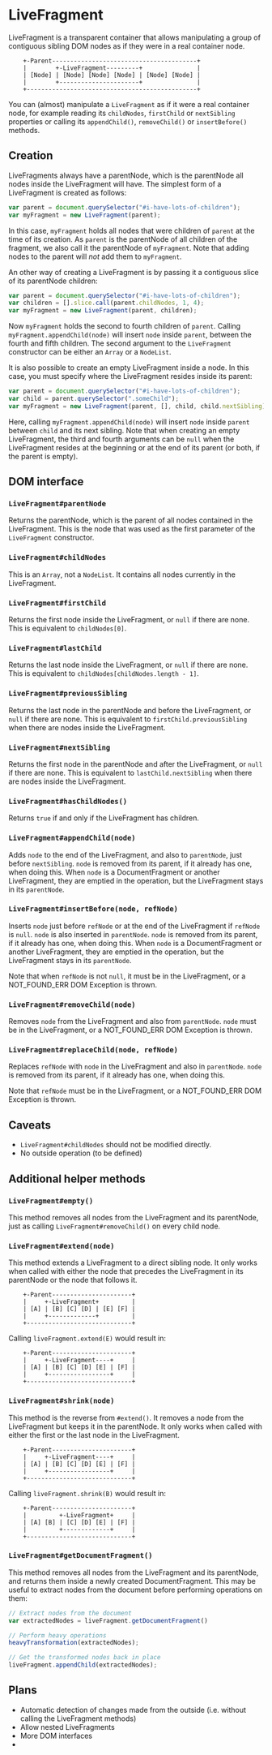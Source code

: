 LiveFragment
============

LiveFragment is a transparent container that allows manipulating a group of
contiguous sibling DOM nodes as if they were in a real container node.

```
	+-Parent----------------------------------------+
	|        +-LiveFragment---------+               |
	| [Node] | [Node] [Node] [Node] | [Node] [Node] |
	|        +----------------------+               |
	+-----------------------------------------------+
```

You can (almost) manipulate a `LiveFragment` as if it were a real container node,
for example reading its `childNodes`, `firstChild` or `nextSibling` properties
or calling its `appendChild()`, `removeChild()` or `insertBefore()` methods.

Creation
--------

LiveFragments always have a parentNode, which is the parentNode all nodes inside
the LiveFragment will have.  The simplest form of a LiveFragment is created as
follows:

```js
var parent = document.querySelector("#i-have-lots-of-children");
var myFragment = new LiveFragment(parent);
```

In this case, `myFragment` holds all nodes that were children of `parent` at the
time of its creation.  As `parent` is the parentNode of all children of the fragment,
we also call it the parentNode of `myFragment`.  Note that adding nodes to the parent
will _not_ add them to `myFragment`.

An other way of creating a LiveFragment is by passing it a contiguous slice of its
parentNode children:

```js
var parent = document.querySelector("#i-have-lots-of-children");
var children = [].slice.call(parent.childNodes, 1, 4);
var myFragment = new LiveFragment(parent, children);
```

Now `myFragment` holds the second to fourth children of `parent`.  Calling
`myFragment.appendChild(node)` will insert `node` inside `parent`, between the fourth
and fifth children.  The second argument to the `LiveFragment` constructor can be
either an `Array` or a `NodeList`.

It is also possible to create an empty LiveFragment inside a node. In this case, you
must specify where the LiveFragment resides inside its parent:

```js
var parent = document.querySelector("#i-have-lots-of-children");
var child = parent.querySelector(".someChild");
var myFragment = new LiveFragment(parent, [], child, child.nextSibling);
```

Here, calling `myFragment.appendChild(node)` will insert `node` inside `parent` between
`child` and its next sibling.  Note that when creating an empty LiveFragment, the third
and fourth arguments can be `null` when the LiveFragment resides at the beginning or at
the end of its parent (or both, if the parent is empty).

DOM interface
-------------

### `LiveFragment#parentNode`

Returns the parentNode, which is the parent of all nodes contained in the
LiveFragment.  This is the node that was used as the first parameter of the
`LiveFragment` constructor.

### `LiveFragment#childNodes`

This is an `Array`, not a `NodeList`.  It contains all nodes currently in the
LiveFragment.

### `LiveFragment#firstChild`

Returns the first node inside the LiveFragment, or `null` if there are none.
This is equivalent to `childNodes[0]`.

### `LiveFragment#lastChild`

Returns the last node inside the LiveFragment, or `null` if there are none.
This is equivalent to `childNodes[childNodes.length - 1]`.

### `LiveFragment#previousSibling`

Returns the last node in the parentNode and before the LiveFragment, or `null` if
there are none. This is equivalent to `firstChild.previousSibling` when there are
nodes inside the LiveFragment.

### `LiveFragment#nextSibling`

Returns the first node in the parentNode and after the LiveFragment, or `null` if
there are none. This is equivalent to `lastChild.nextSibling` when there are nodes
inside the LiveFragment.

### `LiveFragment#hasChildNodes()`

Returns `true` if and only if the LiveFragment has children.

### `LiveFragment#appendChild(node)`

Adds `node` to the end of the LiveFragment, and also to `parentNode`, just before
`nextSibling`.  `node` is removed from its parent, if it already has one, when doing
this.  When `node` is a DocumentFragment or another LiveFragment, they are emptied
in the operation, but the LiveFragment stays in its `parentNode`.

### `LiveFragment#insertBefore(node, refNode)`

Inserts `node` just before `refNode` or at the end of the LiveFragment if `refNode`
is `null`.  `node` is also inserted in `parentNode`.  `node` is removed from its
parent, if it already has one, when doing this.  When `node` is a DocumentFragment
or another LiveFragment, they are emptied in the operation, but the LiveFragment
stays in its `parentNode`.

Note that when `refNode` is not `null`, it must be in the LiveFragment, or a
NOT_FOUND_ERR DOM Exception is thrown.

### `LiveFragment#removeChild(node)`

Removes `node` from the LiveFragment and also from `parentNode`.  `node` must be in
the LiveFragment, or a NOT_FOUND_ERR DOM Exception is thrown.

### `LiveFragment#replaceChild(node, refNode)`

Replaces `refNode` with `node` in the LiveFragment and also in `parentNode`.  `node`
is removed from its parent, if it already has one, when doing this.

Note that `refNode` must be in the LiveFragment, or a NOT_FOUND_ERR DOM Exception
is thrown.

Caveats
-------

* `LiveFragment#childNodes` should not be modified directly.  
* No outside operation (to be defined)

Additional helper methods
-------------------------

### `LiveFragment#empty()`

This method removes all nodes from the LiveFragment and its parentNode, just as
calling `LiveFragment#removeChild()` on every child node.

### `LiveFragment#extend(node)`

This method extends a LiveFragment to a direct sibling node.  It only works when
called with either the node that precedes the LiveFragment in its parentNode or the
node that follows it.

```
	+-Parent----------------------+
	|     +-LiveFragment+         |
	| [A] | [B] [C] [D] | [E] [F] |
	|     +-------------+         |
	+-----------------------------+
```

Calling `liveFragment.extend(E)` would result in:

```
	+-Parent----------------------+
	|     +-LiveFragment----+     |
	| [A] | [B] [C] [D] [E] | [F] |
	|     +-----------------+     |
	+-----------------------------+
```

### `LiveFragment#shrink(node)`

This method is the reverse from `#extend()`.  It removes a node from the LiveFragment
but keeps it in the parentNode.  It only works when called with either the first or
the last node in the LiveFragment.

```
	+-Parent----------------------+
	|     +-LiveFragment----+     |
	| [A] | [B] [C] [D] [E] | [F] |
	|     +-----------------+     |
	+-----------------------------+
```

Calling `liveFragment.shrink(B)` would result in:

```
	+-Parent----------------------+
	|         +-LiveFragment+     |
	| [A] [B] | [C] [D] [E] | [F] |
	|         +-------------+     |
	+-----------------------------+
```


### `LiveFragment#getDocumentFragment()`

This method removes all nodes from the LiveFragment and its parentNode, and returns
them inside a newly created DocumentFragment.  This may be useful to extract nodes
from the document before performing operations on them:

```js
// Extract nodes from the document
var extractedNodes = liveFragment.getDocumentFragment()

// Perform heavy operations
heavyTransformation(extractedNodes);

// Get the transformed nodes back in place
liveFragment.appendChild(extractedNodes);
```

Plans
-----

* Automatic detection of changes made from the outside (i.e. without calling the
  LiveFragment methods)
* Allow nested LiveFragments
* More DOM interfaces
* 
